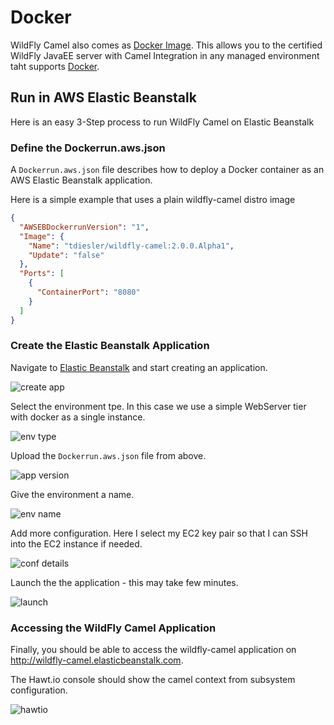 # Docker

WildFly Camel also comes as [Docker Image](https://registry.hub.docker.com/u/tdiesler/wildfly-camel/). This allows you to the certified WildFly JavaEE server with Camel Integration in any managed environment taht supports [Docker](https://www.docker.com/).

## Run in AWS Elastic Beanstalk

Here is an easy 3-Step process to run WildFly Camel on Elastic Beanstalk

### Define the Dockerrun.aws.json

A ```Dockerrun.aws.json``` file describes how to deploy a Docker container as an AWS Elastic Beanstalk application.

Here is a simple example that uses a plain wildfly-camel distro image

```json
{
  "AWSEBDockerrunVersion": "1",
  "Image": {
    "Name": "tdiesler/wildfly-camel:2.0.0.Alpha1",
    "Update": "false"
  },
  "Ports": [
    {
      "ContainerPort": "8080"
    }
  ]
}
```

### Create the Elastic Beanstalk Application

Navigate to [Elastic Beanstalk](https://eu-west-1.console.aws.amazon.com/elasticbeanstalk/home?region=eu-west-1) and start creating an application.

![create app][beanstalk-step-00]

Select the environment tpe. In this case we use a simple WebServer tier with docker as a single instance.

![env type][beanstalk-step-01]

Upload the ```Dockerrun.aws.json``` file from above.

![app version][beanstalk-step-02]

Give the environment a name.

![env name][beanstalk-step-03]

Add more configuration. Here I select my EC2 key pair so that I can SSH into the EC2 instance if needed.

![conf details][beanstalk-step-05]

Launch the the application - this may take few minutes.

![launch][beanstalk-step-final]

### Accessing the WildFly Camel Application

Finally, you should be able to access the wildfly-camel application on http://wildfly-camel.elasticbeanstalk.com.

The Hawt.io console should show the camel context from subsystem configuration.

![hawtio][beanstalk-hawtio-camel]

[beanstalk-step-00]: https://raw.githubusercontent.com/tdiesler/wildfly-camel/master/docs/gitbook/images/beanstalk-step-00.png

[beanstalk-step-01]: https://raw.githubusercontent.com/tdiesler/wildfly-camel/master/docs/gitbook/images/beanstalk-step-01.png

[beanstalk-step-02]: https://raw.githubusercontent.com/tdiesler/wildfly-camel/master/docs/gitbook/images/beanstalk-step-02.png

[beanstalk-step-03]: https://raw.githubusercontent.com/tdiesler/wildfly-camel/master/docs/gitbook/images/beanstalk-step-03.png

[beanstalk-step-05]: https://raw.githubusercontent.com/tdiesler/wildfly-camel/master/docs/gitbook/images/beanstalk-step-05.png

[beanstalk-step-final]: https://raw.githubusercontent.com/tdiesler/wildfly-camel/master/docs/gitbook/images/beanstalk-step-final.png

[beanstalk-hawtio-camel]: https://raw.githubusercontent.com/tdiesler/wildfly-camel/master/docs/gitbook/images/beanstalk-hawtio-camel-01.png
